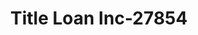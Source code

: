 ---
f_zip-code: 71055
f_state-code: LA
title: Title Loan Inc-27854
f_phone: 318-382-0082
f_city-only: Minden
f_address: 600 Homer Rd Minden
f_location-unique-id: '27854'
slug: title-loan-inc-27854
updated-on: '2024-05-30T13:46:58.046Z'
created-on: '2024-05-30T13:36:59.803Z'
published-on: '2024-05-30T13:54:32.469Z'
f_city-state: cms/city/minden-la.md
f_company: cms/company/title-loan-inc.md
f_state: cms/state/louisiana.md
layout: '[payday-loan].html'
tags: payday-loan
---